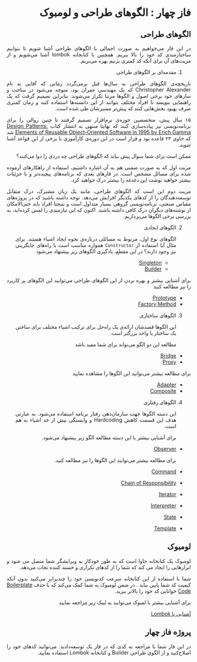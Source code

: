 <div dir="rtl" align="justify">

# فاز چهار : الگوهای طراحی و لومبوک

## الگوهای طراحی

 در این فاز می‌خواهیم به صورت اجمالی با الگوهای طراحی آشنا شویم تا بتوانیم ساختارمندی کد خود را بالا ببریم. همچنین با کتابخانه lombok آشنا می‌شویم و از مزیت‌های آن برای آنکه کد کمتری بزنیم بهره می‌بریم.

1.  مقدمه‌ای بر الگوهای طراحی 
   
   تاریخچه‌ی الگوهای طراحی به سال‌ها قبل برمی‌گردد زمانی که آقایی به نام Christopher Alexander که یک مهندسی عمران بود، متوجه می‌شود در ساخت و ساز‌های خود برخی اصول و الگوها مرتبا تکرار می‌شوند. بنابراین تصمیم گرفت که یک راهنمایی بنویسد تا افراد مختلف بتوانند از این دانسته‌ها استفاده کنند و زمان کمتری صرف بهبود بخش‌هایی کنند که پیش‌تر مسیرشان طی شده است.
 
 ۱۵ سال پیش، متخصصین حوزه‌ی نرم‌افزار تصمیم گرفتند تا چنین روالی را برای برنامه‌نویسی نیز پیاده‌سازی کنند که نهایتا منتهی به انتشار کتاب [Design Patterns: Elements of Reusable Object-Oriented Software in 1995 by Erich Gamma](https://school.hbh7.com/pdfs/RPI/Erich%20Gamma%2C%20Richard%20Helm%2C%20Ralph%20Johnson%2C%20John%20M.%20Vlissides%20-%20Design%20Patterns_%20Elements%20of%20Reusable%20Object-Oriented%20Software%20%20-Addison-Wesley%20Professional%20%281994%29.pdf) شد که حاوی ۲۳ قاعده بود و قرار است در این دوره‌ی کارآموزی با برخی از این قواعد آشنا شوید.
 
   ممکن است برای شما سوال پیش بیاید که الگوهای طراحی چه دردی را دوا می‌کنند؟
 
 مزیت اول که به صورت ضمنی هم به آن اشاره داشتیم، استفاده از راهکار‌های آزموده شده برای مسائل مشخص است. در فازهای بعدی که برنامه‌های پیچیده‌تر و با جزئیات بیشتر خواهید نوشت این دغدغه را بیشتر درک خواهید کرد.
 
 مزیت دوم این است که الگوهای طراحی، مانند یک زبان مشترک، درک متقابل توسعه‌دهندگان را از کدهای یکدیگر افزایش می‌دهد. توجه داشته باشید که در پروژه‌های مقیاس صنعتی، برنامه‌نویسی گروهی بسیار متداول است و نتیجتا افراد باید حتی‌الامکان از نوشته‌های دیگران درک کافی داشته باشند. 
   اکنون که این نیازمندی را لمس کرده‌اید، به بررسی برخی الگوها می‌پردازیم.
 
2. الگوهای ایجادی
   
   الگوهای نوع اول، مربوط به مسائلی درباره‌ی نحوه ایجاد اشیاء هستند. برای مثال آیا استفاده از `Constructor` همواره مناسب است یا راه‌های جایگزینی نیز وجود دارند؟ در این مقطع، یادگیری الگو‌های زیر پیشنهاد می‌شود
   - [Singleton](https://refactoring.guru/design-patterns/singleton)
   - [Builder](https://refactoring.guru/design-patterns/builder)

برای آشنایی بیشتر و بهره بردن از این الگوهای طراحی می‌توانید این   الگو‌های پر کاربرد را نیز مطالعه کنید
   - [Prototype](https://refactoring.guru/design-patterns/prototype)
   - [Factory Method](https://refactoring.guru/design-patterns/factory-method)

   
3. الگوهای ساختاری
   
   این الگوها قصدشان ارائه‌ی یک راه‌حل برای ترکیب اشیاء مختلف برای ساختن یک ساختار یا واحد بزرگتر است.

   مطالعه این دو الگو می‌تواند برای شما مفید باشد
- [Bridge](https://www.javatpoint.com/bridge-pattern)
- [Proxy](https://www.javatpoint.com/proxy-pattern)

برای مطالعه بیشتر می‌توانید این الگوها را مشاهده نمایید
- [Adapter](https://refactoring.guru/design-patterns/adapter)
- [Composite](https://refactoring.guru/design-patterns/composite)

4. الگوهای رفتاری
   
   این دسته الگوها جهت سازمان‌دهی رفتار برنامه استفاده می‌شود. به عبارتی هدف این قسمت کاهش Hardcoding و وابستگی بیش از حد اشیاء به هم است. 

   برای آشنایی بیشتر با این دسته مطالعه الگو زیر پیشنهاد می‌شود.
- [Observer](https://refactoring.guru/design-patterns/observer)

   برای مطالعه بیشتر می‌توانید این الگوها را نیز مطالعه کنید. 
- [Command](https://www.javatpoint.com/command-pattern)
- [Chain of Responsibility](https://www.javatpoint.com/chain-of-responsibility-pattern)
- [Iterator](https://www.javatpoint.com/iterator-pattern)
- [Interpreter](https://www.javatpoint.com/interpreter-pattern)
- [State](https://www.javatpoint.com/state-pattern)
- [Template](https://www.javatpoint.com/template-pattern)

## لومبوک
لومبوک یک کتابخانه جاوا است که به طور خودکار به ویرایشگر شما متصل می شود و ابزارهایی را ایجاد می کند که شما را از کدهای تکراری و خسته کننده نجات می‌دهد.
 
 شما با استفاده از این کتابخانه سرعت کدنویسی خود را چندبرابر می‌کنید بدون آنکه کیفیت کد شما پایین بیاید . در ضمن لومبوک به شما کمک می‌کند که با حذف  [Boilerplate Code](https://en.wikipedia.org/wiki/Boilerplate_code) خوانایی کد خود را بالاتر ببرید.

برای آشنایی بیشتر با لمبوک می‌توانید به لینک زیر مراجعه نمایید

[آشنایی با Lombok](https://javacup.ir/introduction-to-lombok/)

## پروژه فاز چهار
در این فاز شما با مراجعه به کدی که در فاز یک  توسعه‌دادید. می‌توانید کدهای خود را اصلاح‌کنید و از الگوی طراحی Builder و کتابخانه Lombok استفاده نمایید.

</div>
